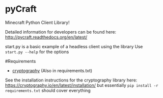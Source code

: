 pyCraft
====

Minecraft Python Client Library!

Detailed information for developers can be found here:
http://pycraft.readthedocs.org/en/latest/

start.py is a basic example of a headless client using the library
Use `start.py --help` for the options

#Requirements
- [cryptography](https://github.com/pyca/cryptography#cryptography) (Also in requirements.txt)

See the installation instructions for the cryptography library here: https://cryptography.io/en/latest/installation/
but essentially `pip install -r requirements.txt` should cover everything
